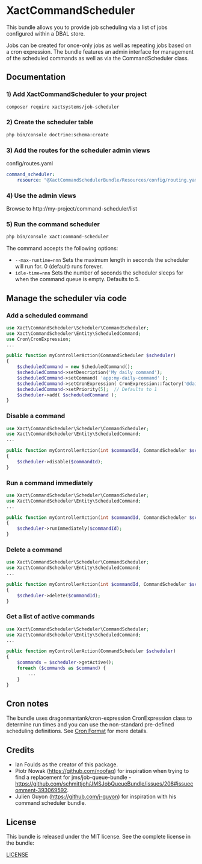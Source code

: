XactCommandScheduler
===============

This bundle allows you to provide job scheduling via a list of jobs configured within a DBAL store.

Jobs can be created for once-only jobs as well as repeating jobs based on a cron expression. The bundle features an admin interface for management of the scheduled commands as well as via the CommandScheduler class.

Documentation
-------------
### 1) Add XactCommandScheduler to your project

```bash
composer require xactsystems/job-scheduler
```

### 2) Create the scheduler table
```bash
php bin/console doctrine:schema:create
```

### 3) Add the routes for the scheduler admin views
config/routes.yaml
```yaml
command_scheduler:
    resource: "@XactCommandSchedulerBundle/Resources/config/routing.yaml"
```

### 4) Use the admin views
Browse to http://my-project/command-scheduler/list


### 5) Run the command scheduler
```bash
php bin/console xact:command-scheduler
```

The command accepts the following options:
* `--max-runtime=nnn`       Sets the maximum length in seconds the scheduler will run for. 0 (default) runs forever.
* `idle-time=nnn`           Sets the number of seconds the scheduler sleeps for when the command queue is empty. Defaults to 5.

Manage the scheduler via code
-----------------------------

### Add a scheduled command
```php
use Xact\CommandScheduler\Scheduler\CommandScheduler;
use Xact\CommandScheduler\Entity\ScheduledCommand;
use Cron\CronExpression;
...

public function myControllerAction(CommandScheduler $scheduler)
{
    $scheduledCommand = new ScheduledCommand();
    $scheduledCommand->setDescription('My daily command');
    $scheduledCommand->setCommand( 'app:my-daily-command' );
    $scheduledCommand->setCronExpression( CronExpression::factory('@daily') );
    $scheduledCommand->setPriority(5);  // Defaults to 1
    $scheduler->add( $scheduledCommand );
}
```

### Disable a command
```php
use Xact\CommandScheduler\Scheduler\CommandScheduler;
use Xact\CommandScheduler\Entity\ScheduledCommand;
...

public function myControllerAction(int $commandId, CommandScheduler $scheduler)
{
    $scheduler->disable($commandId);
}
```

### Run a command immediately
```php
use Xact\CommandScheduler\Scheduler\CommandScheduler;
use Xact\CommandScheduler\Entity\ScheduledCommand;
...

public function myControllerAction(int $commandId, CommandScheduler $scheduler)
{
    $scheduler->runImmediately($commandId);
}
```

### Delete a command
```php
use Xact\CommandScheduler\Scheduler\CommandScheduler;
use Xact\CommandScheduler\Entity\ScheduledCommand;
...

public function myControllerAction(int $commandId, CommandScheduler $scheduler)
{
    $scheduler->delete($commandId);
}
```

### Get a list of active commands
```php
use Xact\CommandScheduler\Scheduler\CommandScheduler;
use Xact\CommandScheduler\Entity\ScheduledCommand;
...

public function myControllerAction(CommandScheduler $scheduler)
{
    $commands = $scheduler->getActive();
    foreach ($commands as $command) {
        ...
    }
}
```

Cron notes
----------
The bundle uses dragonmantank/cron-expression CronExpression class to determine run times and you can use the non-standard pre-defined scheduling definitions. See [Cron Format](https://en.wikipedia.org/wiki/Cron#Format) for more details.

Credits
-------

* Ian Foulds as the creator of this package.
* Piotr Nowak (https://github.com/noofaq) for inspiration when trying to find a replacement for jms/job-queue-bundle - https://github.com/schmittjoh/JMSJobQueueBundle/issues/208#issuecomment-393069592.
* Julien Guyon (https://github.com/j-guyon) for inspiration with his command scheduler bundle.

License
-------

This bundle is released under the MIT license. See the complete license in the
bundle:

[LICENSE](https://github.com/xactsystems/command-scheduler/blob/master/LICENSE)